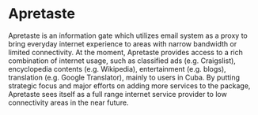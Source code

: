 Apretaste
==========

Apretaste is an information gate which utilizes email system as a proxy to bring everyday internet experience to areas with narrow bandwidth or limited connectivity. At the moment, Apretaste provides access to a rich combination of internet usage, such as classified ads (e.g. Craigslist), encyclopedia contents (e.g. Wikipedia), entertainment (e.g. blogs), translation (e.g. Google Translator), mainly to users in Cuba. By putting strategic focus and major efforts on adding more services to the package, Apretaste sees itself as a full range internet service provider to low connectivity areas in the near future.
